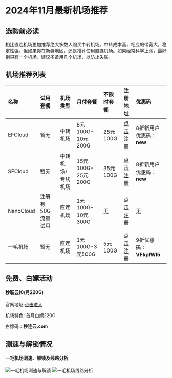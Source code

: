 # 2024年11月最新机场推荐

## 选购前必读

相比直连机场更加推荐绝大多数人购买中转机场。中转成本高，相应的带宽大，稳定性强。但如果你在新疆地区，还是推荐使用直连机场。如果经常科学上网，最好别只有一个机场，建议多备用几个机场，以防止失联。

## 机场推荐列表

| 名称 | 试用套餐 | 机场类型| 月付套餐 | 不限时套餐 | 注册地址 | 优惠码 |
| :----- | :----- | :----- | :----- | :----- | :----- | :----- | 
| EFCloud | 暂无 |中转机场| 8元100G-10元200G | 25元100G | [点击注册](https://inv.easyfastcloud.com/#/register?code=e6bMZ2fK) | 8折新用户优惠码：**new** |
| SFCloud | 暂无 |中转机场/专线机场| 15元100G-25元200G | 35元100G | [点击注册](https://www.sofastcloud.net/#/register?code=lO75Nx2p) | 8折新用户优惠码：**new** |
| NanoCloud | 注册有50G流量试用 |直连机场| 1元100G-10元300G | 无 | [点击注册](https://edu.tplinkcloud.me/auth/register?code=1PhiI0Pi) | 无 |
| 一毛机场 | 暂无 |直连机场| 1元100G-3元500G | 5元100G | [点击注册](https://xn--4gqu8tcnnope.com/#/register?code=bqRmR5WW) | 9折优惠码：**VFkpIWl5** |

## 免费、白嫖活动

#### 秒联云(0/月220G)
官网地址:[点击进入](https://mly01.miaolianyun.my/#/register?code=WGzSRoZR)

机场特色: 首月白嫖220G

白嫖码：**秒连云.com**

## 测速与解锁情况

#### 一毛机场测速、解锁及线路分析

![一毛机场测速与解锁](https://github.com/user-attachments/assets/55adfb72-a09c-45d4-b7ad-6d50cc46fcbc)
![一毛机场线路分析](https://github.com/user-attachments/assets/73dc7bf5-d9fb-4465-8ee0-69b478f1a575)
